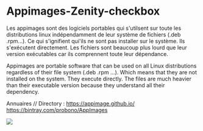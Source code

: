 # Appimages-Zenity-checkbox

Les appimages sont des logiciels portables qui s'utilsent sur toute les distributions linux indépendamment de leur système de fichiers (.deb .rpm...). Ce qui s'ignifient qui'ils ne sont pas installer sur le système. Ils s'exécutent directement. Les fichiers sont beaucoup plus lourd que leur version exécutables car ils comprennent toute leur dépendance.


Appimages are portable software that can be used on all Linux distributions regardless of their file system (.deb .rpm ...). Which means that they are not installed on the system. They execute directly. The files are much heavier than their executable version because they understand all their dependency.

Annuaires // Directory : 
https://appimage.github.io/
https://bintray.com/probono/AppImages

![](https://user-images.githubusercontent.com/5204232/71821264-f2caf580-3091-11ea-9554-4f8dcc5c8099.png)
